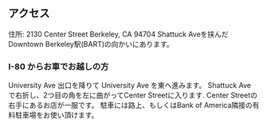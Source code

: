 ## アクセス

住所: 2130 Center Street Berkeley, CA 94704
Shattuck Aveを挟んだDowntown Berkeley駅(BART)の向かいにあります。

### I-80 からお車でお越しの方

University Ave 出口を降りて University Ave を東へ進みます。
Shattuck Ave で右折し、2つ目の角を左に曲がってCenter Streetに入ります.
Center Streetの右手にあるお店が一服です。
駐車には路上、もしくはBank of America隣接の有料駐車場をお使い頂けます。
